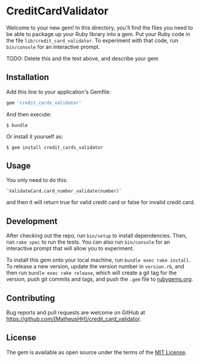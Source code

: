 # CreditCardValidator

Welcome to your new gem! In this directory, you'll find the files you need to be able to package up your Ruby library into a gem. Put your Ruby code in the file `lib/credit_card_validator`. To experiment with that code, run `bin/console` for an interactive prompt.

TODO: Delete this and the text above, and describe your gem

## Installation

Add this line to your application's Gemfile:

```ruby
gem 'credit_cards_validator'
```

And then execute:

    $ bundle

Or install it yourself as:

    $ gem install credit_cards_validator

## Usage

You only need to do this: 

    `ValidateCard.card_number_validate(number)` 

and then it will return true for valid credit card or false for invalid credit card.

## Development

After checking out the repo, run `bin/setup` to install dependencies. Then, run `rake spec` to run the tests. You can also run `bin/console` for an interactive prompt that will allow you to experiment.

To install this gem onto your local machine, run `bundle exec rake install`. To release a new version, update the version number in `version.rb`, and then run `bundle exec rake release`, which will create a git tag for the version, push git commits and tags, and push the `.gem` file to [rubygems.org](https://rubygems.org).

## Contributing

Bug reports and pull requests are welcome on GitHub at https://github.com/[MatheusHH]/credit_card_validator.

## License

The gem is available as open source under the terms of the [MIT License](https://opensource.org/licenses/MIT).
